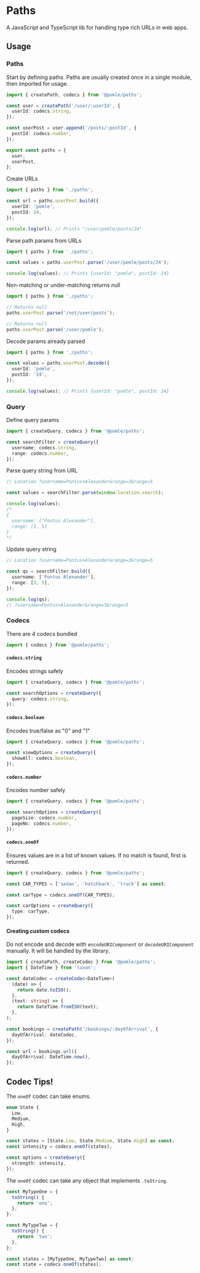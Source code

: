 # Paths

A JavaScript and TypeScript lib for handling type rich URLs in web apps.

## Usage

### Paths

Start by defining paths. Paths are usually created once in a single module, then imported for usage.

```ts
import { createPath, codecs } from '@pomle/paths';

const user = createPath('/user/:userId', {
  userId: codecs.string,
});

const userPost = user.append('/posts/:postId', {
  postId: codecs.number,
});

export const paths = {
  user,
  userPost,
};
```

Create URLs

```ts
import { paths } from './paths';

const url = paths.userPost.build({
  userId: 'pomle',
  postId: 24,
});

console.log(url); // Prints "/user/pomle/posts/24"
```

Parse path params from URLs

```ts
import { paths } from './paths';

const values = paths.userPost.parse('/user/pomle/posts/24');

console.log(values); // Prints {userId: "pomle", postId: 24}
```

Non-matching or under-matching returns null

```ts
import { paths } from './paths';

// Returns null
paths.userPost.parse('/not/user/posts');

// Returns null
paths.userPost.parse('/user/pomle');
```

Decode params already parsed

```ts
import { paths } from './paths';

const values = paths.userPost.decode({
  userId: 'pomle',
  postId: '24',
});

console.log(values); // Prints {userId: "pomle", postId: 24}
```

### Query

Define query params

```ts
import { createQuery, codecs } from '@pomle/paths';

const searchFilter = createQuery({
  username: codecs.string,
  range: codecs.number,
});
```

Parse query string from URL

```ts
// Location ?username=Pontus+Alexander&range=3&range=5

const values = searchFilter.parse(window.location.search);

console.log(values);
/*
{
  username: ["Pontus Alexander"],
  range: [3, 5]
}
*/
```

Update query string

```ts
// Location ?username=Pontus+Alexander&range=3&range=5

const qs = searchFilter.build({
  username: ['Pontus Alexander'],
  range: [3, 5],
});

console.log(qs);
// ?username=Pontus+Alexander&range=3&range=5
```

### Codecs

There are 4 codecs bundled

```ts
import { codecs } from '@pomle/paths';
```

#### `codecs.string`

Encodes strings safely

```ts
import { createQuery, codecs } from '@pomle/paths';

const searchOptions = createQuery({
  query: codecs.string,
});
```

#### `codecs.boolean`

Encodes true/false as "0" and "1"

```ts
import { createQuery, codecs } from '@pomle/paths';

const viewOptions = createQuery({
  showAll: codecs.boolean,
});
```

#### `codecs.number`

Encodes number safely

```ts
import { createQuery, codecs } from '@pomle/paths';

const searchOptions = createQuery({
  pageSize: codecs.number,
  pageNo: codecs.number,
});
```

#### `codecs.oneOf`

Ensures values are in a list of known values. If no match is found, first is returned.

```ts
import { createQuery, codecs } from '@pomle/paths';

const CAR_TYPES = ['sedan', 'hatchback', 'truck'] as const;

const carType = codecs.oneOf(CAR_TYPES);

const carOptions = createQuery({
  type: carType,
});
```

#### Creating custom codecs

Do not encode and decode with `encodeURIComponent` or `decodeURIComponent` manually. It will be handled by the library.

```ts
import { createPath, createCodec } from '@pomle/paths';
import { DateTime } from 'luxon';

const dateCodec = createCodec<DateTime>(
  (date) => {
    return date.toISO();
  },
  (text: string) => {
    return DateTime.fromISO(text);
  },
);

const bookings = createPath('/bookings/:dayOfArrival', {
  dayOfArrival: dateCodec,
});

const url = bookings.url({
  dayOfArrival: DateTime.now(),
});
```

## Codec Tips!

The `oneOf` codec can take enums.

```ts
enum State {
  Low,
  Medium,
  High,
}

const states = [State.Low, State.Medium, State.High] as const;
const intensity = codecs.oneOf(states);

const options = createQuery({
  strength: intensity,
});
```

The `oneOf` codec can take any object that implements `.toString`.

```ts
const MyTypeOne = {
  toString() {
    return 'one';
  },
};

const MyTypeTwo = {
  toString() {
    return 'two';
  },
};

const states = [MyTypeOne, MyTypeTwo] as const;
const state = codecs.oneOf(states);
```
